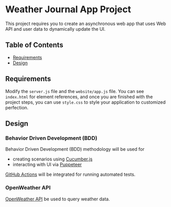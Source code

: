 # Weather Journal App Project
This project requires you to create an asynchronous web app that uses Web API and user data to dynamically update the UI. 

## Table of Contents

* [Requirements](#requirements)
* [Design](#design)

## Requirements
Modify the `server.js` file and the `website/app.js` file. You can see `index.html` for element references, and once you are finished with the project steps, you can use `style.css` to style your application to customized perfection.

## Design

### Behavior Driven Development (BDD)
Behavior Driven Development (BDD) methodology will be used for
- creating scenarios using [Cucumber.js](https://cucumber.io/docs/installation/javascript/)
- interacting with UI via [Puppeteer](https://pptr.dev/) 

[GitHub Actions](https://help.github.com/en/actions) will be integrated for running automated tests.

### OpenWeather API
[OpenWeather API](https://openweathermap.org/current) be used to query weather data.